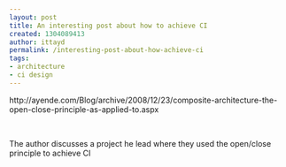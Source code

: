 ```yaml
---
layout: post
title: An interesting post about how to achieve CI
created: 1304089413
author: ittayd
permalink: /interesting-post-about-how-achieve-ci
tags:
- architecture
- ci design
---
```

<p>http://ayende.com/Blog/archive/2008/12/23/composite-architecture-the-open-close-principle-as-applied-to.aspx</p>
<p>&nbsp;</p>
<p>The author discusses a project he lead where they used the open/close principle to achieve CI</p>
